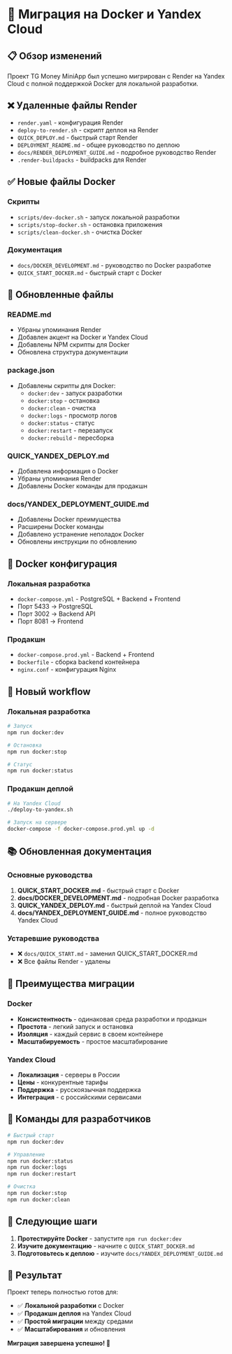 # 🐳 Миграция на Docker и Yandex Cloud

## 📋 Обзор изменений

Проект TG Money MiniApp был успешно мигрирован с Render на Yandex Cloud с полной поддержкой Docker для локальной разработки.

## ❌ Удаленные файлы Render

- `render.yaml` - конфигурация Render
- `deploy-to-render.sh` - скрипт деплоя на Render
- `QUICK_DEPLOY.md` - быстрый старт Render
- `DEPLOYMENT_README.md` - общее руководство по деплою
- `docs/RENDER_DEPLOYMENT_GUIDE.md` - подробное руководство Render
- `.render-buildpacks` - buildpacks для Render

## ✅ Новые файлы Docker

### Скрипты
- `scripts/dev-docker.sh` - запуск локальной разработки
- `scripts/stop-docker.sh` - остановка приложения
- `scripts/clean-docker.sh` - очистка Docker

### Документация
- `docs/DOCKER_DEVELOPMENT.md` - руководство по Docker разработке
- `QUICK_START_DOCKER.md` - быстрый старт с Docker

## 🔄 Обновленные файлы

### README.md
- Убраны упоминания Render
- Добавлен акцент на Docker и Yandex Cloud
- Добавлены NPM скрипты для Docker
- Обновлена структура документации

### package.json
- Добавлены скрипты для Docker:
  - `docker:dev` - запуск разработки
  - `docker:stop` - остановка
  - `docker:clean` - очистка
  - `docker:logs` - просмотр логов
  - `docker:status` - статус
  - `docker:restart` - перезапуск
  - `docker:rebuild` - пересборка

### QUICK_YANDEX_DEPLOY.md
- Добавлена информация о Docker
- Убраны упоминания Render
- Добавлены Docker команды для продакшн

### docs/YANDEX_DEPLOYMENT_GUIDE.md
- Добавлены Docker преимущества
- Расширены Docker команды
- Добавлено устранение неполадок Docker
- Обновлены инструкции по обновлению

## 🐳 Docker конфигурация

### Локальная разработка
- `docker-compose.yml` - PostgreSQL + Backend + Frontend
- Порт 5433 → PostgreSQL
- Порт 3002 → Backend API
- Порт 8081 → Frontend

### Продакшн
- `docker-compose.prod.yml` - Backend + Frontend
- `Dockerfile` - сборка backend контейнера
- `nginx.conf` - конфигурация Nginx

## 🚀 Новый workflow

### Локальная разработка
```bash
# Запуск
npm run docker:dev

# Остановка
npm run docker:stop

# Статус
npm run docker:status
```

### Продакшн деплой
```bash
# На Yandex Cloud
./deploy-to-yandex.sh

# Запуск на сервере
docker-compose -f docker-compose.prod.yml up -d
```

## 📚 Обновленная документация

### Основные руководства
1. **QUICK_START_DOCKER.md** - быстрый старт с Docker
2. **docs/DOCKER_DEVELOPMENT.md** - подробная Docker разработка
3. **QUICK_YANDEX_DEPLOY.md** - быстрый деплой на Yandex Cloud
4. **docs/YANDEX_DEPLOYMENT_GUIDE.md** - полное руководство Yandex Cloud

### Устаревшие руководства
- ❌ `docs/QUICK_START.md` - заменил QUICK_START_DOCKER.md
- ❌ Все файлы Render - удалены

## 🎯 Преимущества миграции

### Docker
- **Консистентность** - одинаковая среда разработки и продакшн
- **Простота** - легкий запуск и остановка
- **Изоляция** - каждый сервис в своем контейнере
- **Масштабируемость** - простое масштабирование

### Yandex Cloud
- **Локализация** - серверы в России
- **Цены** - конкурентные тарифы
- **Поддержка** - русскоязычная поддержка
- **Интеграция** - с российскими сервисами

## 🔧 Команды для разработчиков

```bash
# Быстрый старт
npm run docker:dev

# Управление
npm run docker:status
npm run docker:logs
npm run docker:restart

# Очистка
npm run docker:stop
npm run docker:clean
```

## 📖 Следующие шаги

1. **Протестируйте Docker** - запустите `npm run docker:dev`
2. **Изучите документацию** - начните с `QUICK_START_DOCKER.md`
3. **Подготовьтесь к деплою** - изучите `docs/YANDEX_DEPLOYMENT_GUIDE.md`

## 🎉 Результат

Проект теперь полностью готов для:
- ✅ **Локальной разработки** с Docker
- ✅ **Продакшн деплоя** на Yandex Cloud
- ✅ **Простой миграции** между средами
- ✅ **Масштабирования** и обновления

**Миграция завершена успешно! 🚀**
